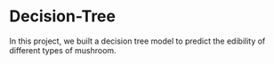 # Decision-Tree
In this project, we built a decision tree model to predict the edibility of different types of mushroom.
